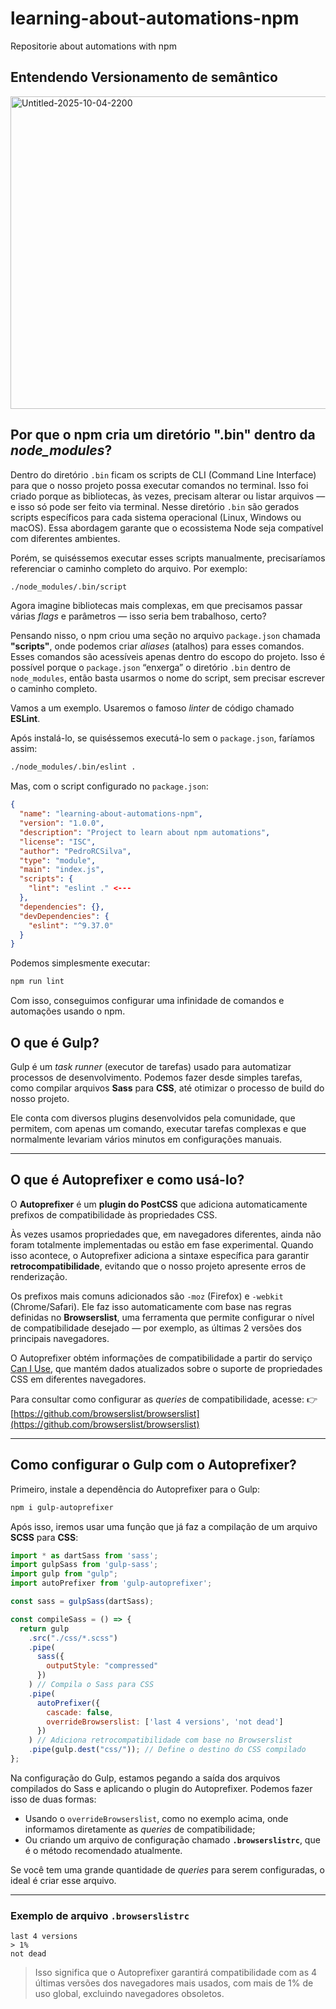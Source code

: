 # learning-about-automations-npm
Repositorie about automations with npm

## Entendendo Versionamento de semântico

<img width="800" height="500" alt="Untitled-2025-10-04-2200" src="https://github.com/user-attachments/assets/5ef0757f-6090-4054-9567-70ea49b3a70c" />


## Por que o npm cria um diretório ".bin" dentro da *node_modules*?

Dentro do diretório `.bin` ficam os scripts de CLI (Command Line Interface) para que o nosso projeto possa executar comandos no terminal.
Isso foi criado porque as bibliotecas, às vezes, precisam alterar ou listar arquivos — e isso só pode ser feito via terminal. Nesse diretório `.bin` são gerados scripts específicos para cada sistema operacional (Linux, Windows ou macOS).
Essa abordagem garante que o ecossistema Node seja compatível com diferentes ambientes.

Porém, se quiséssemos executar esses scripts manualmente, precisaríamos referenciar o caminho completo do arquivo. Por exemplo:

```bash
./node_modules/.bin/script
```

Agora imagine bibliotecas mais complexas, em que precisamos passar várias *flags* e parâmetros — isso seria bem trabalhoso, certo?

Pensando nisso, o npm criou uma seção no arquivo `package.json` chamada **"scripts"**, onde podemos criar *aliases* (atalhos) para esses comandos. Esses comandos são acessíveis apenas dentro do escopo do projeto.
Isso é possível porque o `package.json` “enxerga” o diretório `.bin` dentro de `node_modules`, então basta usarmos o nome do script, sem precisar escrever o caminho completo.

Vamos a um exemplo.
Usaremos o famoso *linter* de código chamado **ESLint**.

Após instalá-lo, se quiséssemos executá-lo sem o `package.json`, faríamos assim:

```bash
./node_modules/.bin/eslint .
```

Mas, com o script configurado no `package.json`:

```json
{
  "name": "learning-about-automations-npm",
  "version": "1.0.0",
  "description": "Project to learn about npm automations",
  "license": "ISC",
  "author": "PedroRCSilva",
  "type": "module",
  "main": "index.js",
  "scripts": {
    "lint": "eslint ." <---
  },
  "dependencies": {},
  "devDependencies": {
    "eslint": "^9.37.0"
  }
}
```

Podemos simplesmente executar:

```bash
npm run lint
```

Com isso, conseguimos configurar uma infinidade de comandos e automações usando o npm.


## O que é Gulp?

Gulp é um *task runner* (executor de tarefas) usado para automatizar processos de desenvolvimento. Podemos fazer desde simples tarefas, como compilar arquivos **Sass** para **CSS**, até otimizar o processo de build do nosso projeto.

Ele conta com diversos plugins desenvolvidos pela comunidade, que permitem, com apenas um comando, executar tarefas complexas e que normalmente levariam vários minutos em configurações manuais.

---

## O que é Autoprefixer e como usá-lo?

O **Autoprefixer** é um **plugin do PostCSS** que adiciona automaticamente prefixos de compatibilidade às propriedades CSS.

Às vezes usamos propriedades que, em navegadores diferentes, ainda não foram totalmente implementadas ou estão em fase experimental. Quando isso acontece, o Autoprefixer adiciona a sintaxe específica para garantir **retrocompatibilidade**, evitando que o nosso projeto apresente erros de renderização.

Os prefixos mais comuns adicionados são `-moz` (Firefox) e `-webkit` (Chrome/Safari). Ele faz isso automaticamente com base nas regras definidas no **Browserslist**, uma ferramenta que permite configurar o nível de compatibilidade desejado — por exemplo, as últimas 2 versões dos principais navegadores.

O Autoprefixer obtém informações de compatibilidade a partir do serviço [Can I Use](https://caniuse.com/), que mantém dados atualizados sobre o suporte de propriedades CSS em diferentes navegadores.

Para consultar como configurar as *queries* de compatibilidade, acesse:
👉 [https://github.com/browserslist/browserslist](https://github.com/browserslist/browserslist)

---

## Como configurar o Gulp com o Autoprefixer?

Primeiro, instale a dependência do Autoprefixer para o Gulp:

```bash
npm i gulp-autoprefixer
```

Após isso, iremos usar uma função que já faz a compilação de um arquivo **SCSS** para **CSS**:

```javascript
import * as dartSass from 'sass';
import gulpSass from 'gulp-sass';
import gulp from "gulp";
import autoPrefixer from 'gulp-autoprefixer';

const sass = gulpSass(dartSass);

const compileSass = () => {
  return gulp
    .src("./css/*.scss")
    .pipe(
      sass({
        outputStyle: "compressed"
      })
    ) // Compila o Sass para CSS
    .pipe(
      autoPrefixer({
        cascade: false,
        overrideBrowserslist: ['last 4 versions', 'not dead']
      })
    ) // Adiciona retrocompatibilidade com base no Browserslist
    .pipe(gulp.dest("css/")); // Define o destino do CSS compilado
};
```

Na configuração do Gulp, estamos pegando a saída dos arquivos compilados do Sass e aplicando o plugin do Autoprefixer. Podemos fazer isso de duas formas:

* Usando o `overrideBrowserslist`, como no exemplo acima, onde informamos diretamente as *queries* de compatibilidade;
* Ou criando um arquivo de configuração chamado **`.browserslistrc`**, que é o método recomendado atualmente.

Se você tem uma grande quantidade de *queries* para serem configuradas, o ideal é criar esse arquivo.

---

### Exemplo de arquivo `.browserslistrc`

```
last 4 versions
> 1%
not dead
```

> Isso significa que o Autoprefixer garantirá compatibilidade com as 4 últimas versões dos navegadores mais usados, com mais de 1% de uso global, excluindo navegadores obsoletos.


